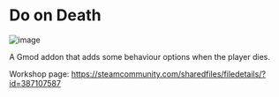 # Do on Death

![image](https://user-images.githubusercontent.com/1007507/190857214-9c25dacd-7334-4d13-bf99-c18e5da2e8ee.png)

A Gmod addon that adds some behaviour options when the player dies.

Workshop page: https://steamcommunity.com/sharedfiles/filedetails/?id=387107587
